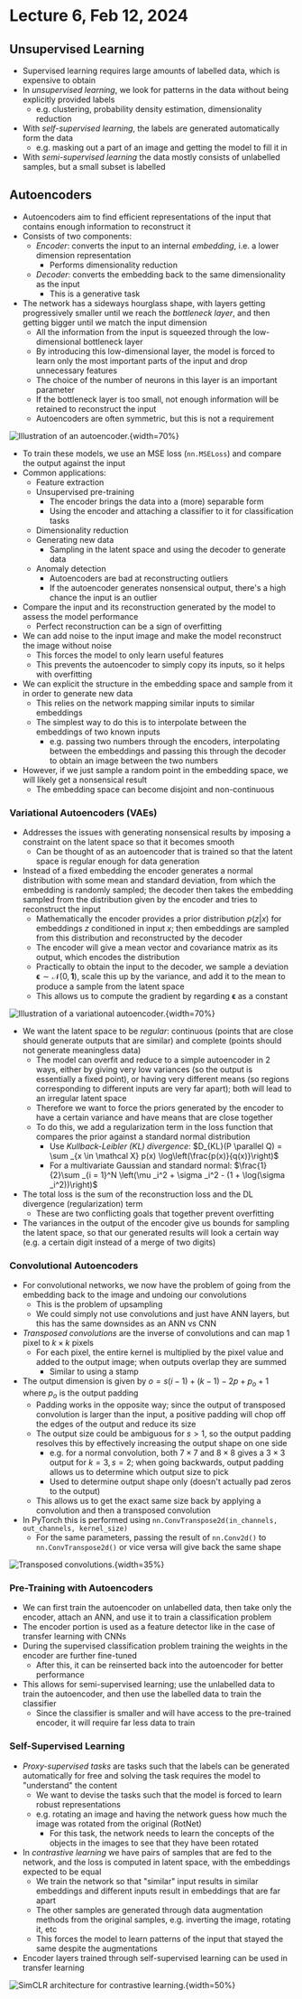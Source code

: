 # Lecture 6, Feb 12, 2024

## Unsupervised Learning

* Supervised learning requires large amounts of labelled data, which is expensive to obtain
* In *unsupervised learning*, we look for patterns in the data without being explicitly provided labels
	* e.g. clustering, probability density estimation, dimensionality reduction
* With *self-supervised learning*, the labels are generated automatically form the data
	* e.g. masking out a part of an image and getting the model to fill it in
* With *semi-supervised learning* the data mostly consists of unlabelled samples, but a small subset is labelled

## Autoencoders

* Autoencoders aim to find efficient representations of the input that contains enough information to reconstruct it
* Consists of two components:
	* *Encoder*: converts the input to an internal *embedding*, i.e. a lower dimension representation
		* Performs dimensionality reduction
	* *Decoder*: converts the embedding back to the same dimensionality as the input
		* This is a generative task
* The network has a sideways hourglass shape, with layers getting progressively smaller until we reach the *bottleneck layer*, and then getting bigger until we match the input dimension
	* All the information from the input is squeezed through the low-dimensional bottleneck layer
	* By introducing this low-dimensional layer, the model is forced to learn only the most important parts of the input and drop unnecessary features
	* The choice of the number of neurons in this layer is an important parameter
	* If the bottleneck layer is too small, not enough information will be retained to reconstruct the input
	* Autoencoders are often symmetric, but this is not a requirement

![Illustration of an autoencoder.](./imgs/lec6_1.png){width=70%}

* To train these models, we use an MSE loss (`nn.MSELoss`) and compare the output against the input
* Common applications:
	* Feature extraction
	* Unsupervised pre-training
		* The encoder brings the data into a (more) separable form
		* Using the encoder and attaching a classifier to it for classification tasks
	* Dimensionality reduction
	* Generating new data
		* Sampling in the latent space and using the decoder to generate data
	* Anomaly detection
		* Autoencoders are bad at reconstructing outliers
		* If the autoencoder generates nonsensical output, there's a high chance the input is an outlier
* Compare the input and its reconstruction generated by the model to assess the model performance
	* Perfect reconstruction can be a sign of overfitting
* We can add noise to the input image and make the model reconstruct the image without noise
	* This forces the model to only learn useful features
	* This prevents the autoencoder to simply copy its inputs, so it helps with overfitting
* We can explicit the structure in the embedding space and sample from it in order to generate new data
	* This relies on the network mapping similar inputs to similar embeddings
	* The simplest way to do this is to interpolate between the embeddings of two known inputs
		* e.g. passing two numbers through the encoders, interpolating between the embeddings and passing this through the decoder to obtain an image between the two numbers
* However, if we just sample a random point in the embedding space, we will likely get a nonsensical result
	* The embedding space can become disjoint and non-continuous

### Variational Autoencoders (VAEs)

* Addresses the issues with generating nonsensical results by imposing a constraint on the latent space so that it becomes smooth
	* Can be thought of as an autoencoder that is trained so that the latent space is regular enough for data generation
* Instead of a fixed embedding the encoder generates a normal distribution with some mean and standard deviation, from which the embedding is randomly sampled; the decoder then takes the embedding sampled from the distribution given by the encoder and tries to reconstruct the input
	* Mathematically the encoder provides a prior distribution $p(z | x)$ for embeddings $z$ conditioned in input $x$; then embeddings are sampled from this distribution and reconstructed by the decoder
	* The encoder will give a mean vector and covariance matrix as its output, which encodes the distribution
	* Practically to obtain the input to the decoder, we sample a deviation $\bm\epsilon \sim \mathcal N(0, \bm 1)$, scale this up by the variance, and add it to the mean to produce a sample from the latent space
	* This allows us to compute the gradient by regarding $\bm\epsilon$ as a constant

![Illustration of a variational autoencoder.](./imgs/lec6_2.png){width=70%}

* We want the latent space to be *regular*: continuous (points that are close should generate outputs that are similar) and complete (points should not generate meaningless data)
	* The model can overfit and reduce to a simple autoencoder in 2 ways, either by giving very low variances (so the output is essentially a fixed point), or having very different means (so regions corresponding to different inputs are very far apart); both will lead to an irregular latent space
	* Therefore we want to force the priors generated by the encoder to have a certain variance and have means that are close together
	* To do this, we add a regularization term in the loss function that compares the prior against a standard normal distribution
		* Use *Kullback-Leibler (KL) divergence*: $D_{KL}(P \parallel Q) = \sum _{x \in \mathcal X} p(x) \log\left(\frac{p(x)}{q(x)}\right)$
		* For a multivariate Gaussian and standard normal: $\frac{1}{2}\sum _{i = 1}^N \left(\mu _i^2 + \sigma _i^2 - (1 + \log(\sigma _i^2))\right)$
* The total loss is the sum of the reconstruction loss and the DL divergence (regularization) term
	* These are two conflicting goals that together prevent overfitting
* The variances in the output of the encoder give us bounds for sampling the latent space, so that our generated results will look a certain way (e.g. a certain digit instead of a merge of two digits)

### Convolutional Autoencoders

* For convolutional networks, we now have the problem of going from the embedding back to the image and undoing our convolutions
	* This is the problem of upsampling
	* We could simply not use convolutions and just have ANN layers, but this has the same downsides as an ANN vs CNN
* *Transposed convolutions* are the inverse of convolutions and can map 1 pixel to $k \times k$ pixels
	* For each pixel, the entire kernel is multiplied by the pixel value and added to the output image; when outputs overlap they are summed
		* Similar to using a stamp
* The output dimension is given by $o = s(i - 1) + (k - 1) - 2p + p_o + 1$ where $p_o$ is the output padding
	* Padding works in the opposite way; since the output of transposed convolution is larger than the input, a positive padding will chop off the edges of the output and reduce its size
	* The output size could be ambiguous for $s > 1$, so the output padding resolves this by effectively increasing the output shape on one side
		* e.g. for a normal convolution, both $7 \times 7$ and $8 \times 8$ gives a $3 \times 3$ output for $k = 3, s = 2$; when going backwards, output padding allows us to determine which output size to pick
		* Used to determine output shape only (doesn't actually pad zeros to the output)
	* This allows us to get the exact same size back by applying a convolution and then a transposed convolution
* In PyTorch this is performed using `nn.ConvTranspose2d(in_channels, out_channels, kernel_size)`
	* For the same parameters, passing the result of `nn.Conv2d()` to `nn.ConvTranspose2d()` or vice versa will give back the same shape

![Transposed convolutions.](./imgs/lec6_3.png){width=35%}

### Pre-Training with Autoencoders

* We can first train the autoencoder on unlabelled data, then take only the encoder, attach an ANN, and use it to train a classification problem
* The encoder portion is used as a feature detector like in the case of transfer learning with CNNs
* During the supervised classification problem training the weights in the encoder are further fine-tuned
	* After this, it can be reinserted back into the autoencoder for better performance
* This allows for semi-supervised learning; use the unlabelled data to train the autoencoder, and then use the labelled data to train the classifier
	* Since the classifier is smaller and will have access to the pre-trained encoder, it will require far less data to train

### Self-Supervised Learning

* *Proxy-supervised tasks* are tasks such that the labels can be generated automatically for free and solving the task requires the model to "understand" the content
	* We want to devise the tasks such that the model is forced to learn robust representations
	* e.g. rotating an image and having the network guess how much the image was rotated from the original (RotNet)
		* For this task, the network needs to learn the concepts of the objects in the images to see that they have been rotated
* In *contrastive learning* we have pairs of samples that are fed to the network, and the loss is computed in latent space, with the embeddings expected to be equal
	* We train the network so that "similar" input results in similar embeddings and different inputs result in embeddings that are far apart
	* The other samples are generated through data augmentation methods from the original samples, e.g. inverting the image, rotating it, etc
	* This forces the model to learn patterns of the input that stayed the same despite the augmentations
* Encoder layers trained through self-supervised learning can be used in transfer learning

![SimCLR architecture for contrastive learning.](./imgs/lec6_4.png){width=50%}

